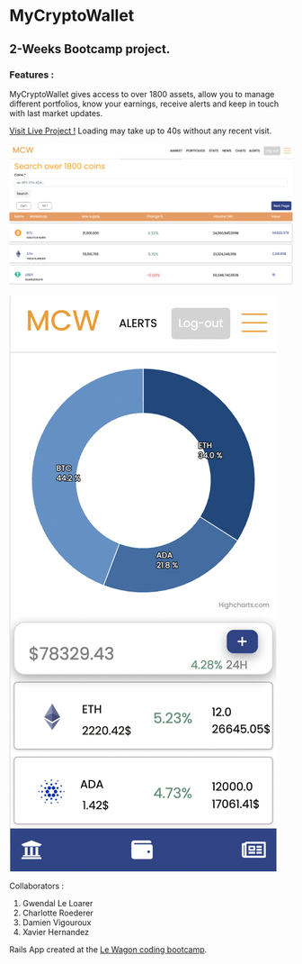 # MyCryptoWallet

## 2-Weeks Bootcamp project.

### Features : <br/>
MyCryptoWallet gives access to over 1800 assets, allow you to manage different portfolios, know your earnings, receive alerts and keep in touch with last market updates.

[Visit Live Project !](http://www.mycryptowallet.fr)
Loading may take up to 40s without any recent visit.

![Market View](https://raw.githubusercontent.com/gwendal-dev/mycryptowallet-final/master/app/assets/images/mcw1_screenshot.png)

![Responsive Portfolio](https://raw.githubusercontent.com/gwendal-dev/mycryptowallet-final/master/app/assets/images/mcw2_screenshot.png)

Collaborators :
 1. Gwendal Le Loarer
 2. Charlotte Roederer
 3. Damien Vigouroux
 4. Xavier Hernandez

Rails App created at the [Le Wagon coding bootcamp](https://www.lewagon.com).
